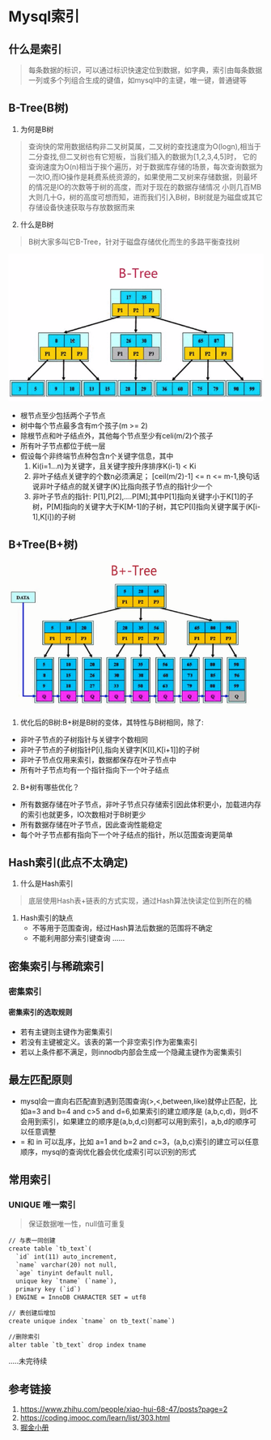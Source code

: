 # Mysql索引
## 什么是索引
> 每条数据的标识，可以通过标识快速定位到数据，如字典，索引由每条数据一列或多个列组合生成的键值，如mysql中的主键，唯一键，普通键等
## B-Tree(B树)
1. 为何是B树 
> 查询快的常用数据结构非二叉树莫属，二叉树的查找速度为O(logn),相当于二分查找,但二叉树也有它短板，当我们插入的数据为[1,2,3,4,5]时，
它的查询速度为O(n)相当于挨个遍历，对于数据库存储的场景，每次查询数据为一次IO,而IO操作是耗费系统资源的，如果使用二叉树来存储数据，则最坏的情况是IO的次数等于树的高度，而对于现在的数据存储情况
小则几百MB大则几十G，树的高度可想而知，进而我们引入B树，B树就是为磁盘或其它存储设备快速获取与存放数据而来

2. 什么是B树
> B树大家多叫它B-Tree，针对于磁盘存储优化而生的多路平衡查找树

![](B-Tree.png.png)
  * 根节点至少包括两个子节点
  * 树中每个节点最多含有m个孩子(m >= 2)
  * 除根节点和叶子结点外，其他每个节点至少有celi(m/2)个孩子
  * 所有叶子节点都位于统一层
  * 假设每个非终端节点种包含n个关键字信息，其中
    1. Ki(i=1...n)为关键字，且关键字按升序排序K(i-1) < Ki
    2. 非叶子结点关键字的个数n必须满足； [ceil(m/2)-1] <= n <= m-1,换句话说非叶子结点的就关键字(K)比指向孩子节点的指针少一个
    3. 非叶子节点的指针: P[1],P[2],....P[M];其中P[1]指向关键字小于K[1]的子树，P[M]指向的关键字大于K[M-1]的子树，其它P[I]指向关键字属于(K[i-1],K[i])的子树
## B+Tree(B+树)
![](B+Tree.png.png)
1. 优化后的B树:B+树是B树的变体，其特性与B树相同，除了:
  * 非叶子节点的子树指针与关键字个数相同
  * 非叶子节点的子树指针P[i],指向关键字[K[I],K[i+1]]的子树
  * 非叶子节点仅用来索引，数据都保存在叶子节点中
  * 所有叶子节点均有一个指针指向下一个叶子结点
2. B+树有哪些优化？
  * 所有数据存储在叶子节点，非叶子节点只存储索引因此体积更小，加载进内存的索引也就更多，IO次数相对于B树更少
  * 所有数据存储在叶子节点，因此查询性能稳定
  * 每个叶子节点都有指向下一个叶子结点的指针，所以范围查询更简单
## Hash索引(此点不太确定)
1. 什么是Hash索引
> 底层使用Hash表+链表的方式实现，通过Hash算法快读定位到所在的桶
1. Hash索引的缺点
    * 不等用于范围查询，经过Hash算法后数据的范围将不确定
    * 不能利用部分索引键查询
    ......
## 密集索引与稀疏索引
### 密集索引
> 
#### 密集索引的选取规则
* 若有主键则主键作为密集索引
* 若没有主键被定义。该表的第一个非空索引作为密集索引
* 若以上条件都不满足，则innodb内部会生成一个隐藏主键作为密集索引
## 最左匹配原则
* mysql会一直向右匹配直到遇到范围查询(>,<,between,like)就停止匹配，比如a=3 and b=4 and c>5 and d=6,如果索引的建立顺序是
(a,b,c,d)，则d不会用到索引，如果建立的顺序是(a,b,d,c)则都可以用到索引，a,b,d的顺序可以任意调整
* = 和 in 可以乱序，比如 a=1 and b=2 and c=3，(a,b,c)索引的建立可以任意顺序，mysql的查询优化器会优化成索引可以识别的形式 

## 常用索引
### UNIQUE 唯一索引
> 保证数据唯一性，null值可重复

```
// 与表一同创建
create table `tb_text`(
  `id` int(11) auto_increment,
  `name` varchar(20) not null,
  `age` tinyint default null,
  unique key `tname` (`name`),
  primary key (`id`)
) ENGINE = InnoDB CHARACTER SET = utf8
```
```
// 表创建后增加
create unique index `tname` on tb_text(`name`)
```
```
//删除索引
alter table `tb_text` drop index tname
```
.....未完待续
## 参考链接
1. https://www.zhihu.com/people/xiao-hui-68-47/posts?page=2
2. https://coding.imooc.com/learn/list/303.html
1. [掘金小册](https://juejin.im/book/5bffcbc9f265da614b11b731)